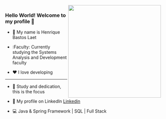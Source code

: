 <img align="right" src="https://user-images.githubusercontent.com/60224074/117709076-e6373f80-b1a6-11eb-8b18-71e439e32d61.png" width="300"/>



### Hello World! Welcome to my profile 👋

 - :construction_worker: My name is Henrique Bastos Laet

 - :Faculty: Currently studying the Systems Analysis and Development faculty 

 - :heart: I love developing

---

 - :rocket: Study and dedication, this is the focus

 - :office: My profile on LinkedIn [Linkedin](https://www.linkedin.com/in/henrique-bastos-laet-b904851b6/)

 - :computer: Java & Spring Framework | SQL | Full Stack
